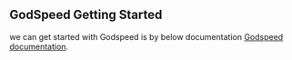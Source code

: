 ## GodSpeed Getting Started


we can get started with Godspeed is by below documentation 
[Godspeed documentation](https://docs.mindgrep.com/).
